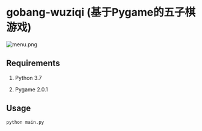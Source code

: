 # gobang-wuziqi (基于Pygame的五子棋游戏)

![menu.png](/home/zhuangkuoqi/桌面/NUAA_PHD_STAGE/Python/pygame_code/gobang/img/menu.png)

## Requirements

1. Python 3.7

2. Pygame 2.0.1

## Usage

```python
python main.py
```

